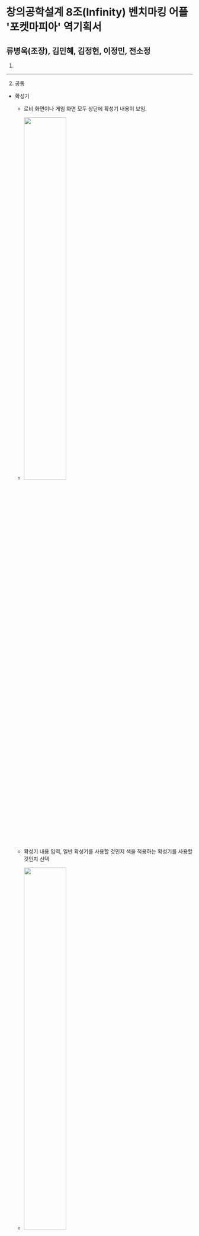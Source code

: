 # 창의공학설계 8조(Infinity) 벤치마킹 어플 '포켓마피아' 역기획서

## 류병욱(조장), 김민혜, 김정현, 이정민, 전소정
1. 

---
2. 공통
  - 확성기
    - 로비 화면이나 게임 화면 모두 상단에 확성기 내용이 보임.    
    - <img src="https://github.com/ByungOok/Infinity/blob/2015580029_hw_2/benchmarking_capture/2.%20common/%ED%99%95%EC%84%B1%EA%B8%B0.jpg?raw=true" width="50%">
     
    - 확성기 내용 입력, 일반 확성기를 사용할 것인지 색을 적용하는 확성기를 사용할 것인지 선택
    - <img src="https://github.com/ByungOok/Infinity/blob/2015580029_hw_2/benchmarking_capture/2.%20common/%ED%99%95%EC%84%B1%EA%B8%B0%EC%9E%85%EB%A0%A5.jpg?raw=true" width="50%">
    
---
3. 로비 화면
  - 정보
    - 내 정보
    - 랭킹
    - 친구
  - 게임
    - 마피아
    - 기타
  - 커뮤니티
    - 카페
      - 포켓마피아 커뮤니티 facebook 화면으로 접속
      - <img src="https://github.com/ByungOok/Infinity/blob/2015580029_hw_2/benchmarking_capture/3.%20lobby%20screen/%ED%8E%98%EC%9D%B4%EC%8A%A4%EB%B6%81%20%EC%A0%91%EC%86%8D.jpg?raw=true" width="50%">
    - 클랜
      - 자신이 속한 클랜 확인
      - <img src="https://github.com/ByungOok/Infinity/blob/2015580029_hw_2/benchmarking_capture/3.%20lobby%20screen/%ED%81%B4%EB%9E%9C.jpg?raw=true" width="50%">      
    
      - 클랜 랭킹 
        - 랭킹 화면으로 연결.
        - <img src="https://github.com/ByungOok/Infinity/blob/2015580029_hw_2/benchmarking_capture/3.%20lobby%20screen/%ED%81%B4%EB%9E%9C%20%EB%9E%AD%ED%82%B9.jpg?raw=true" width="50%">
       
      - 초대 
        - 유저를 클랜으로 초대 
        - <img src="https://github.com/ByungOok/Infinity/blob/2015580029_hw_2/benchmarking_capture/3.%20lobby%20screen/%ED%81%B4%EB%9E%9C%20%EC%B4%88%EB%8C%80.jpg?raw=true" width="50%">
        
      - 설정 
        - 클랜 탈퇴 가능
        - <img src="https://github.com/ByungOok/Infinity/blob/2015580029_hw_2/benchmarking_capture/3.%20lobby%20screen/%ED%81%B4%EB%9E%9C%20%EC%84%A4%EC%A0%95.jpg?raw=true" width="50%">
        
      - 클랜이 없을 경우
        - 클랜 찾아보기 : 포켓마피아 커뮤니티 facebook 화면으로 접속
        - 클랜 만들기 
          - 클랜명을 입력하여 클랜 생성
          - <img src="https://github.com/ByungOok/Infinity/blob/2015580029_hw_2/benchmarking_capture/3.%20lobby%20screen/%ED%81%B4%EB%9E%9C%20%EC%83%9D%EC%84%B1.jpg?raw=true" width="50%">
      - 클랜이 있을 경우
        - :
        - :
    - 광장 
      - 사람들과 만나 채팅 가능
      - <img src="" width="50%">
        - 인게임 상단바
        - 팩토리
          - 미션으로 보상 획득 가능
          - <img src="" width="50%">
        - 이벤트
          - 추천인 이벤트
            - <img src="" width="50%">
          - 출석 체크 이벤트
          - 쿠폰 입력
            - <img src="" width="50%">
    - 포켓팜
      - 내 팜에 입장
      - <img src="" width="50%">
        - 방명록 
          - 내 팜에 방문한 사람들의 방명록 확인
          - <img src="" width="50%">
        - 사진모드
          - 캡처 모드
          - <img src="" width="50%">
        - 다른 팜 구경가기
          - 랜덤 방문, 최고 인기 팜에 구경을 갈 수 있음
          - <img src="" width="50%">
        - 꾸미기
          - <img src="" width="50%">
        - 방 설정
          - 내 팜의 방 이름과 암호 설정 가능
          - <img src="" width="50%">
        - 강퇴하기
          - <img src="" width="50%">
        
  - 상점
    - <img src="" width="50%">
    - 무료 루비 획득
      - <img src="" width="50%">
      - <img src="" width="50%">
      - <img src="" width="50%">
    - 설정
      - <img src="" width="50%">
    - 아바타 
      - <img src="" width="50%">
    - 펫 
      - <img src="" width="50%">
    - 이름표
      - <img src="" width="50%">
    - 유틸리티
      - <img src="" width="50%">
    - 스페셜
      - <img src="" width="50%">
    
  - 업적
    - 일일 미션
      - <img src="" width="50%">
    - 업적
      - <img src="" width="50%">
    - 포켓팜
      - <img src="" width="50%">
  - 캐릭터
  - 상단 바
    - <img src="https://github.com/ByungOok/Infinity/blob/2015580029_hw_2/benchmarking_capture/3.%20lobby%20screen/%EC%83%81%EB%8B%A8%EB%B0%94.jpg?raw=true" width="50%">
    - 게임머니 
      - 현재 소지 게임머니 안내
      - <img src="https://github.com/ByungOok/Infinity/blob/2015580029_hw_2/benchmarking_capture/3.%20lobby%20screen/%EC%83%81%EB%8B%A8%EB%B0%94-%EC%BD%94%EC%9D%B8.jpg?raw=true" width="50%">
      - 코인 상점 
        - <img src="https://github.com/ByungOok/Infinity/blob/2015580029_hw_2/benchmarking_capture/3.%20lobby%20screen/%EC%83%81%EB%8B%A8%EB%B0%94-%EC%BD%94%EC%9D%B8%EC%83%81%EC%A0%90%EB%B2%84%ED%8A%BC.jpg?raw=true" width="50%">
        - 루비로 코인 구입 가능
        - 루비 코인 가격 url 넣어야함~~~~~~~~~~~~~~~~~~~~~~~~~~
        - <img src="https://github.com/ByungOok/Infinity/blob/2015580029_hw_2/benchmarking_capture/3.%20lobby%20screen/%EC%83%81%EB%8B%A8%EB%B0%94-%EC%BD%94%EC%9D%B8%EC%83%81%EC%A0%90.jpg?raw=true" width="50%">
        - <img src="https://github.com/ByungOok/Infinity/blob/2015580029_hw_2/benchmarking_capture/3.%20lobby%20screen/%EC%83%81%EB%8B%A8%EB%B0%94-%EC%BD%94%EC%9D%B8%EA%B5%AC%EC%9E%85%ED%99%95%EC%9D%B8.jpg?raw=true" width="50%">
        
    - 루비 
      - 현재 소지 루비 안내
      - <img src="https://github.com/ByungOok/Infinity/blob/2015580029_hw_2/benchmarking_capture/3.%20lobby%20screen/%EC%83%81%EB%8B%A8%EB%B0%94-%EB%A3%A8%EB%B9%84.jpg?raw=true" width="50%">
      - 루비 상점 
        - <img src="https://github.com/ByungOok/Infinity/blob/2015580029_hw_2/benchmarking_capture/3.%20lobby%20screen/%EC%83%81%EB%8B%A8%EB%B0%94-%EB%A3%A8%EB%B9%84%EC%83%81%EC%A0%90%EB%B2%84%ED%8A%BC.jpg?raw=true" width="50%">
        - 현금으로 루비 구입 가능
        - <img src="https://github.com/ByungOok/Infinity/blob/2015580029_hw_2/benchmarking_capture/3.%20lobby%20screen/%EC%83%81%EB%8B%A8%EB%B0%94-%EB%A3%A8%EB%B9%84%EC%83%81%EC%A0%90.jpg?raw=true" width="50%">
        - <img src="https://github.com/ByungOok/Infinity/blob/2015580029_hw_2/benchmarking_capture/3.%20lobby%20screen/%EC%83%81%EB%8B%A8%EB%B0%94-%EB%A3%A8%EB%B9%84%EA%B5%AC%EC%9E%85%ED%99%95%EC%9D%B8.jpg?raw=true" width="50%">
        - 루비 선물
        - <img src="https://github.com/ByungOok/Infinity/blob/2015580029_hw_2/benchmarking_capture/3.%20lobby%20screen/%EC%83%81%EB%8B%A8%EB%B0%94-%EB%A3%A8%EB%B9%84%EC%84%A0%EB%AC%BC.jpg?raw=true" width="50%">
        
    - 친구
      - <img src="https://github.com/ByungOok/Infinity/blob/2015580029_hw_2/benchmarking_capture/3.%20lobby%20screen/%EC%83%81%EB%8B%A8%EB%B0%94-%EC%B9%9C%EA%B5%AC.jpg?raw=true" width="50%">
      - 따라가기 허용 버튼 
        - 다른 유저가 나와 같은 방에 입장할 수 있도록 허용
        - <img src="https://github.com/ByungOok/Infinity/blob/2015580029_hw_2/benchmarking_capture/3.%20lobby%20screen/%EC%B9%9C%EA%B5%AC-%EB%94%B0%EB%9D%BC%EA%B0%80%EA%B8%B0%ED%97%88%EC%9A%A9.jpg?raw=true" width="30%">
      - 친구 목록 
        - 친구를 맺은 유저 아이디, 최근 접속 일자, 쪽지, 따라가기, 친구 삭제
        - <img src="https://github.com/ByungOok/Infinity/blob/2015580029_hw_2/benchmarking_capture/3.%20lobby%20screen/%EC%B9%9C%EA%B5%AC.jpg?raw=true" width="50%">          

          - 쪽지      
            - 내용을 입력하여 쪽지 보내기     
            - <img src="https://github.com/ByungOok/Infinity/blob/2015580029_hw_2/benchmarking_capture/3.%20lobby%20screen/%EC%B9%9C%EA%B5%AC-%EC%AA%BD%EC%A7%80.jpg?raw=true" width="50%">   
            - <img src="https://github.com/ByungOok/Infinity/blob/2015580029_hw_2/benchmarking_capture/3.%20lobby%20screen/%EC%B9%9C%EA%B5%AC-%EC%AA%BD%EC%A7%80%EB%B3%B4%EB%82%B4%EA%B8%B0.jpg?raw=true" width="50%">    

          - 따라가기 
            - <img src="https://github.com/ByungOok/Infinity/blob/2015580029_hw_2/benchmarking_capture/3.%20lobby%20screen/%EC%B9%9C%EA%B5%AC-%EB%94%B0%EB%9D%BC%EA%B0%80%EA%B8%B0.jpg?raw=true" width="50%">
            - 친구 유저가 접속 시 같은 방으로 입장
            - 친구 유저가 비접속 시 
              - 푸시를 보냄
              - <img src="https://github.com/ByungOok/Infinity/blob/2015580029_hw_2/benchmarking_capture/3.%20lobby%20screen/%EC%B9%9C%EA%B5%AC%EB%94%B0%EB%9D%BC%EA%B0%80%EA%B8%B0-%EB%B9%84%EC%A0%91%EC%86%8D%ED%91%B8%EC%8B%9C.jpg?raw=true" width="50%">
              - 푸시를 받은 친구 유저는 알림을 받음
              - <img src="https://github.com/ByungOok/Infinity/blob/2015580029_hw_2/benchmarking_capture/3.%20lobby%20screen/%EC%B9%9C%EA%B5%AC%EB%94%B0%EB%9D%BC%EA%B0%80%EA%B8%B0-%EB%B9%84%EC%A0%91%EC%86%8D%ED%91%B8%EC%8B%9C%EC%95%8C%EB%A6%BC.jpg?raw=true" width="50%">

          - 삭제
            - <img src="https://github.com/ByungOok/Infinity/blob/2015580029_hw_2/benchmarking_capture/3.%20lobby%20screen/%EC%B9%9C%EA%B5%AC-%EC%82%AD%EC%A0%9C.jpg?raw=true" width="50%">
            - <img src="https://github.com/ByungOok/Infinity/blob/2015580029_hw_2/benchmarking_capture/3.%20lobby%20screen/%EC%B9%9C%EA%B5%AC-%EC%82%AD%EC%A0%9C%ED%99%95%EC%9D%B8.jpg?raw=true" width="50%">
      - 신청 목록
        - 친구를 신청한 유저 목록
        - <img src="https://github.com/ByungOok/Infinity/blob/2015580029_hw_2/benchmarking_capture/3.%20lobby%20screen/%EC%B9%9C%EA%B5%AC-%EC%8B%A0%EC%B2%AD%EB%AA%A9%EB%A1%9D.jpg?raw=true" width="50%">
      - 친구 추가 
        - 닉네임으로 다른 유저 검색, 최근 같이한 플레이어 목록
        - <img src="https://github.com/ByungOok/Infinity/blob/2015580029_hw_2/benchmarking_capture/3.%20lobby%20screen/%EC%B9%9C%EA%B5%AC-%EC%B9%9C%EA%B5%AC%EC%B6%94%EA%B0%80.jpg?raw=true" width="50%">
      - 우편함 
        - 다른 유저가 보낸 쪽지의 내용과 시간 확인 가능
        - <img src="https://github.com/ByungOok/Infinity/blob/2015580029_hw_2/benchmarking_capture/3.%20lobby%20screen/%EC%B9%9C%EA%B5%AC-%EC%9A%B0%ED%8E%B8%ED%95%A8.jpg?raw=true" width="50%">

    - 설정
      - <img src="https://github.com/ByungOok/Infinity/blob/2015580029_hw_2/benchmarking_capture/3.%20lobby%20screen/%EC%83%81%EB%8B%A8%EB%B0%94-%EC%84%A4%EC%A0%95.jpg?raw=true" width="50%">
      - <img src="https://github.com/ByungOok/Infinity/blob/2015580029_hw_2/benchmarking_capture/3.%20lobby%20screen/%EC%84%A4%EC%A0%95.jpg?raw=true" width="50%">
      - 소리 
        - BGM, FX, MIC 음량 설정
        - <img src="https://github.com/ByungOok/Infinity/blob/2015580029_hw_2/benchmarking_capture/3.%20lobby%20screen/%EC%86%8C%EB%A6%AC%EC%84%A4%EC%A0%95.jpg?raw=true" width="50%">
      - 진동 
        - 진동 여부 선택
        - <img src="https://github.com/ByungOok/Infinity/blob/2015580029_hw_2/benchmarking_capture/3.%20lobby%20screen/%EC%A7%84%EB%8F%99%EC%84%A4%EC%A0%95.jpg?raw=true" width="50%">
      - 서버
        - 한국 서버, 한국 서버 2, 일본 서버 선택
        - <img src="https://github.com/ByungOok/Infinity/blob/2015580029_hw_2/benchmarking_capture/3.%20lobby%20screen/%EC%84%9C%EB%B2%84%EC%84%A0%ED%83%9D.jpg?raw=true" width="50%">
      - 언어 
        - 영어, 한국어, 일본어 선택
        - <img src="https://github.com/ByungOok/Infinity/blob/2015580029_hw_2/benchmarking_capture/3.%20lobby%20screen/%EC%96%B8%EC%96%B4%EC%84%A0%ED%83%9D.jpg?raw=true" width="50%">
      - 게임 도움말 
        - 게임 소개 만화 표시
        - <img src="https://github.com/ByungOok/Infinity/blob/2015580029_hw_2/benchmarking_capture/3.%20lobby%20screen/%EA%B2%8C%EC%9E%84%EB%8F%84%EC%9B%80%EB%A7%90%20(1).jpg?raw=true" width="33%"><img src="https://github.com/ByungOok/Infinity/blob/2015580029_hw_2/benchmarking_capture/3.%20lobby%20screen/%EA%B2%8C%EC%9E%84%EB%8F%84%EC%9B%80%EB%A7%90%20(2).jpg?raw=true" width="33%"><img src="https://github.com/ByungOok/Infinity/blob/2015580029_hw_2/benchmarking_capture/3.%20lobby%20screen/%EA%B2%8C%EC%9E%84%EB%8F%84%EC%9B%80%EB%A7%90%20(3).jpg?raw=true" width="33%"><img src="https://github.com/ByungOok/Infinity/blob/2015580029_hw_2/benchmarking_capture/3.%20lobby%20screen/%EA%B2%8C%EC%9E%84%EB%8F%84%EC%9B%80%EB%A7%90%20(4).jpg?raw=true" width="33%"><img src="https://github.com/ByungOok/Infinity/blob/2015580029_hw_2/benchmarking_capture/3.%20lobby%20screen/%EA%B2%8C%EC%9E%84%EB%8F%84%EC%9B%80%EB%A7%90%20(5).jpg?raw=true" width="33%"><img src="https://github.com/ByungOok/Infinity/blob/2015580029_hw_2/benchmarking_capture/3.%20lobby%20screen/%EA%B2%8C%EC%9E%84%EB%8F%84%EC%9B%80%EB%A7%90%20(6).jpg?raw=true" width="33%"><img src="https://github.com/ByungOok/Infinity/blob/2015580029_hw_2/benchmarking_capture/3.%20lobby%20screen/%EA%B2%8C%EC%9E%84%EB%8F%84%EC%9B%80%EB%A7%90%20(7).jpg?raw=true" width="33%">
      - 직업 도움말
        - 쉬움
          - 마피아, 시민, 의사, 경찰, 스파이, 군인
          - <img src="https://github.com/ByungOok/Infinity/blob/2015580029_hw_2/benchmarking_capture/3.%20lobby%20screen/%EC%A7%81%EC%97%85%EB%8F%84%EC%9B%80%EB%A7%90-%EC%89%AC%EC%9B%80.jpg?raw=true" width="50%">
        - 어려움
          - 마피아, 시민, 의사, 경찰, 스파이, 군인, 커플, 영매, 기자, 건달, 정치인, 기생, 늑대인간, 괴도, 테러리스트, 무당
          - <img src="https://github.com/ByungOok/Infinity/blob/2015580029_hw_2/benchmarking_capture/3.%20lobby%20screen/%EC%A7%81%EC%97%85%EB%8F%84%EC%9B%80%EB%A7%90-%EB%AA%A8%EB%93%A0%EC%A7%81%EC%97%85.jpg?raw=true" width="50%"> 
        - 직업 설명
          - 마피아
            - <img src="https://github.com/ByungOok/Infinity/blob/2015580029_hw_2/benchmarking_capture/3.%20lobby%20screen/%EC%A7%81%EC%97%85-%EB%A7%88%ED%94%BC%EC%95%84.jpg?raw=true" width="50%">
          - 시민
            - <img src="https://github.com/ByungOok/Infinity/blob/2015580029_hw_2/benchmarking_capture/3.%20lobby%20screen/%EC%A7%81%EC%97%85-%EC%8B%9C%EB%AF%BC.jpg?raw=true" width="50%">
          - 의사
            - <img src="https://github.com/ByungOok/Infinity/blob/2015580029_hw_2/benchmarking_capture/3.%20lobby%20screen/%EC%A7%81%EC%97%85-%EC%9D%98%EC%82%AC.jpg?raw=true" width="50%">
          - 경찰
            - <img src="https://github.com/ByungOok/Infinity/blob/2015580029_hw_2/benchmarking_capture/3.%20lobby%20screen/%EC%A7%81%EC%97%85-%EA%B2%BD%EC%B0%B0.jpg?raw=true" width="50%">
          - 스파이
            - <img src="https://github.com/ByungOok/Infinity/blob/2015580029_hw_2/benchmarking_capture/3.%20lobby%20screen/%EC%A7%81%EC%97%85-%EC%8A%A4%ED%8C%8C%EC%9D%B4.jpg?raw=true" width="50%">
          - 군인
            - <img src="https://github.com/ByungOok/Infinity/blob/2015580029_hw_2/benchmarking_capture/3.%20lobby%20screen/%EC%A7%81%EC%97%85-%EA%B5%B0%EC%9D%B8.jpg?raw=true" width="50%">
          - 연인
            - <img src="https://github.com/ByungOok/Infinity/blob/2015580029_hw_2/benchmarking_capture/3.%20lobby%20screen/%EC%A7%81%EC%97%85-%EC%97%B0%EC%9D%B8.jpg?raw=true" width="50%">
          - 영매
            - <img src="https://github.com/ByungOok/Infinity/blob/2015580029_hw_2/benchmarking_capture/3.%20lobby%20screen/%EC%A7%81%EC%97%85-%EC%98%81%EB%A7%A4.jpg?raw=true" width="50%">
          - 기자
            - <img src="https://github.com/ByungOok/Infinity/blob/2015580029_hw_2/benchmarking_capture/3.%20lobby%20screen/%EC%A7%81%EC%97%85-%EA%B8%B0%EC%9E%90.jpg?raw=true" width="50%">
          - 건달
            - <img src="https://github.com/ByungOok/Infinity/blob/2015580029_hw_2/benchmarking_capture/3.%20lobby%20screen/%EC%A7%81%EC%97%85-%EA%B1%B4%EB%8B%AC.jpg?raw=true" width="50%">
          - 정치인
            - <img src="https://github.com/ByungOok/Infinity/blob/2015580029_hw_2/benchmarking_capture/3.%20lobby%20screen/%EC%A7%81%EC%97%85-%EC%A0%95%EC%B9%98%EC%9D%B8.jpg?raw=true" width="50%">
          - 기생
            - <img src="https://github.com/ByungOok/Infinity/blob/2015580029_hw_2/benchmarking_capture/3.%20lobby%20screen/%EC%A7%81%EC%97%85-%EA%B8%B0%EC%83%9D.jpg?raw=true" width="50%">
          - 늑대인간
            - <img src="https://github.com/ByungOok/Infinity/blob/2015580029_hw_2/benchmarking_capture/3.%20lobby%20screen/%EC%A7%81%EC%97%85-%EB%8A%91%EB%8C%80%EC%9D%B8%EA%B0%84.jpg?raw=true" width="50%">
          - 괴도
            - <img src="https://github.com/ByungOok/Infinity/blob/2015580029_hw_2/benchmarking_capture/3.%20lobby%20screen/%EC%A7%81%EC%97%85-%EA%B4%B4%EB%8F%84.jpg?raw=true" width="50%">
          - 테러리스트
            - <img src="https://github.com/ByungOok/Infinity/blob/2015580029_hw_2/benchmarking_capture/3.%20lobby%20screen/%EC%A7%81%EC%97%85-%ED%85%8C%EB%9F%AC%EB%A6%AC%EC%8A%A4%ED%8A%B8.jpg?raw=true" width="50%">
          - 무당
            - <img src="https://github.com/ByungOok/Infinity/blob/2015580029_hw_2/benchmarking_capture/3.%20lobby%20screen/%EC%A7%81%EC%97%85-%EB%AC%B4%EB%8B%B9.jpg?raw=true" width="50%">
      - 튜토리얼 
        - 튜토리얼 실행
        - <img src="https://github.com/ByungOok/Infinity/blob/2015580029_hw_2/benchmarking_capture/3.%20lobby%20screen/%ED%8A%9C%ED%86%A0%EB%A6%AC%EC%96%BC.jpg?raw=true" width="50%">
      - 리플레이 
        - 최근 플레이한 게임 목록과 각 게임의 채팅 내용을 보여줌.
        - <img src="https://github.com/ByungOok/Infinity/blob/2015580029_hw_2/benchmarking_capture/3.%20lobby%20screen/%EB%A6%AC%ED%94%8C%EB%A0%88%EC%9D%B4.jpg?raw=true" width="50%">
      - 문의하기 
        - 포켓마피아 제작사 supercat으로 메일 보내기
        - <img src="https://github.com/ByungOok/Infinity/blob/2015580029_hw_2/benchmarking_capture/3.%20lobby%20screen/%EB%AC%B8%EC%9D%98%ED%95%98%EA%B8%B0.jpg?raw=true" width="50%">
      - 로그아웃
        - 로그아웃되어 로딩화면으로 이동
---
4. 인 게임 화면
  - 조작
    - 콘솔
  - 게임 모드
    - 마피아(쉬움)
    - 마피아(전체 직업)
    - 포켓 마이크(노래방)
    - 채팅

